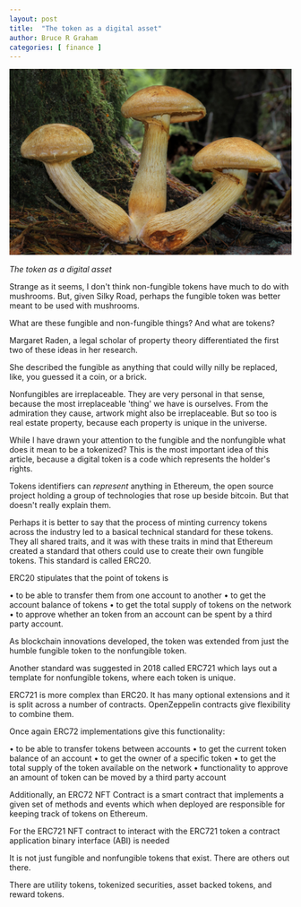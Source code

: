 ```yaml
---
layout: post
title:  "The token as a digital asset"
author: Bruce R Graham
categories: [ finance ]
---
```


![Fungi](/images/fungi.jpg)


*The token as a digital asset*


Strange as it seems, I don't think non-fungible tokens have much to do
with mushrooms. But, given Silky Road, perhaps the fungible token
was better meant to be used with mushrooms.

What are these fungible and non-fungible things? And what are tokens?

Margaret Raden, a legal scholar of property theory differentiated the
first two of these ideas in her research.

She described the fungible as anything that could willy nilly be
replaced, like, you guessed it a coin, or a brick.

Nonfungibles are irreplaceable. They are very personal in that
sense, because the most irreplaceable 'thing' we have is ourselves. From
the admiration they cause, artwork might also be irreplaceable. But so
too is real estate property, because each property is unique in the
universe.

While I have drawn your attention to the fungible and the nonfungible
what does it mean to be a tokenized? This is the most important idea of
this article, because a digital token is a code which represents the
holder's rights.

Tokens identifiers can *represent* anything in Ethereum, the open source
project holding a group of technologies that rose up beside bitcoin. But
that doesn't really explain them.

Perhaps it is better to say that the process of minting currency tokens
across the industry led to a basical technical standard for these
tokens. They all shared traits, and it was with these traits in mind
that Ethereum created a standard that others could use to create their
own fungible tokens. This standard is called ERC20.

ERC20 stipulates that the point of tokens is

• to be able to transfer them from one account to another
• to get the account balance of tokens
• to get the total supply of tokens on the network
• to approve whether an token from an account can be spent by a third
  party account.

As blockchain innovations developed, the token was extended from just
the humble fungible token to the nonfungible token.

Another standard was suggested in 2018 called ERC721 which lays out a
template for nonfungible tokens, where each token is unique.

ERC721 is more complex than ERC20. It has many optional extensions and
it is split across a number of contracts. OpenZeppelin contracts give
flexibility to combine them.

Once again ERC72 implementations give this functionality:

• to be able to transfer tokens between accounts
• to get the current token balance of an account
• to get the owner of a specific token
• to get the total supply of the token available on the network
• functionality to approve an amount of token can be moved by a third
  party account

Additionally, an ERC72 NFT Contract is a smart contract that implements
a given set of methods and events which when deployed are responsible
for keeping track of tokens on Ethereum.

For the ERC721 NFT contract to interact with the ERC721 token a contract
application binary interface (ABI) is needed

It is not just fungible and nonfungible tokens that exist. There are
others out there.

There are utility tokens, tokenized securities, asset backed tokens, and
reward tokens.
